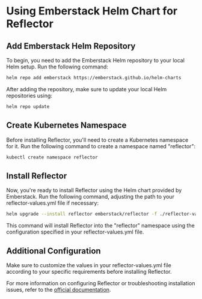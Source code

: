# Using Emberstack Helm Chart for Reflector

## Add Emberstack Helm Repository

To begin, you need to add the Emberstack Helm repository to your local Helm setup. Run the following command:

```bash
helm repo add emberstack https://emberstack.github.io/helm-charts
```

After adding the repository, make sure to update your local Helm repositories using:

```bash
helm repo update
```

## Create Kubernetes Namespace

Before installing Reflector, you'll need to create a Kubernetes namespace for it. Run the following command to create a namespace named "reflector":

```bash
kubectl create namespace reflector
```

## Install Reflector

Now, you're ready to install Reflector using the Helm chart provided by Emberstack. Run the following command, adjusting the path to your reflector-values.yml file if necessary:

```bash
helm upgrade --install reflector emberstack/reflector -f ./reflector-values.yml -n reflector
```

This command will install Reflector into the "reflector" namespace using the configuration specified in your reflector-values.yml file.

## Additional Configuration

Make sure to customize the values in your reflector-values.yml file according to your specific requirements before installing Reflector.

For more information on configuring Reflector or troubleshooting installation issues, refer to the [official documentation](https://github.com/emberstack/kubernetes-reflector).
